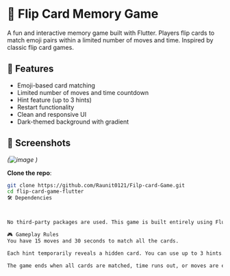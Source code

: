 # 🧠 Flip Card Memory Game

A fun and interactive memory game built with Flutter. Players flip cards to match emoji pairs within a limited number of moves and time. Inspired by classic flip card games.

## 🚀 Features

- Emoji-based card matching
- Limited number of moves and time countdown
- Hint feature (up to 3 hints)
- Restart functionality
- Clean and responsive UI
- Dark-themed background with gradient

## 📱 Screenshots

*(![image](https://github.com/user-attachments/assets/e1a404b3-4a58-4155-8342-6cc9b11ec639)
)*


 **Clone the repo**:
   ```bash
   git clone https://github.com/Raunit0121/Filp-card-Game.git
   cd flip-card-game-flutter
   🛠 Dependencies


   
No third-party packages are used. This game is built entirely using Flutter’s built-in widgets.

🎮 Gameplay Rules
You have 15 moves and 30 seconds to match all the cards.

Each hint temporarily reveals a hidden card. You can use up to 3 hints.

The game ends when all cards are matched, time runs out, or moves are exhausted.
